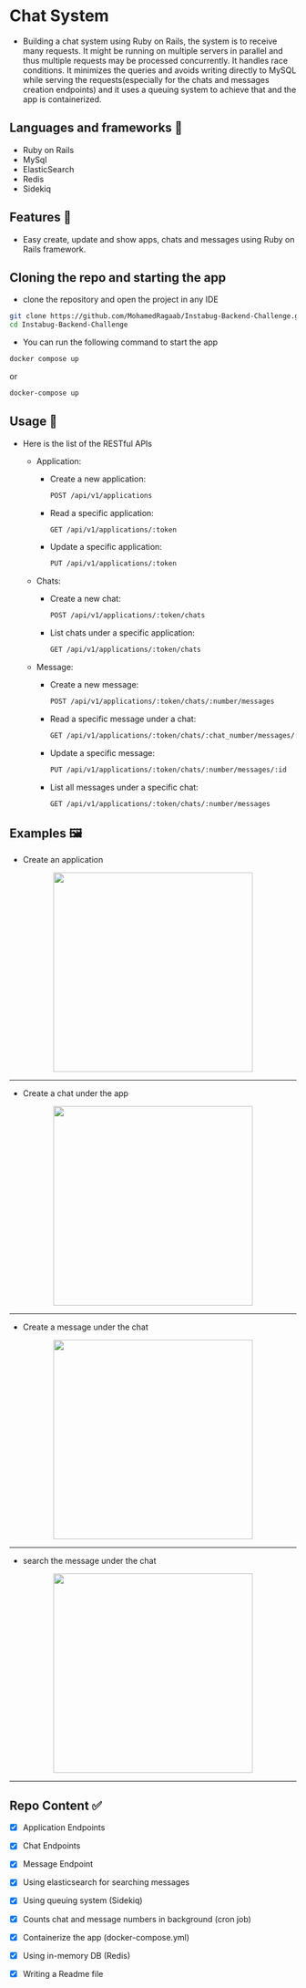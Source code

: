 # Chat System
* Building a chat system using Ruby on Rails, the system is to receive many requests. It might be running on multiple servers in
parallel and thus multiple requests may be processed concurrently. It handles race
conditions. It minimizes the queries and avoids writing directly to MySQL while serving the
requests(especially for the chats and messages creation endpoints) and it uses a queuing
system to achieve that and the app is containerized.
## Languages and frameworks 📑
* Ruby on Rails
* MySql
* ElasticSearch
* Redis
* Sidekiq
## Features 🥇
* Easy create, update and show apps, chats and messages using Ruby on Rails framework.
## Cloning the repo and starting the app
* clone the repository and open the project in any IDE
``` bash
git clone https://github.com/MohamedRagaab/Instabug-Backend-Challenge.git
cd Instabug-Backend-Challenge
```
* You can run the following command to start the app
``` bash
docker compose up
```
or 
``` bash
docker-compose up
```
## Usage 🚀
* Here is the list of the RESTful APIs
  - Application:
 
    - Create a new application:
        ``` bash
        POST /api/v1/applications
        ```
    - Read a specific application:
        ``` bash
        GET /api/v1/applications/:token
        ```
    - Update a specific application:
        ``` bash
        PUT /api/v1/applications/:token
        ```

  - Chats:
 
    - Create a new chat:
        ``` bash
        POST /api/v1/applications/:token/chats
        ```
    - List chats under a specific application:
        ``` bash
        GET /api/v1/applications/:token/chats
        ```
        
  - Message:
 
    - Create a new message:
        ``` bash
        POST /api/v1/applications/:token/chats/:number/messages
        ```
    - Read a specific message under a chat:
        ``` bash
        GET /api/v1/applications/:token/chats/:chat_number/messages/:message_number
        ```
    - Update a specific message:
        ``` bash
        PUT /api/v1/applications/:token/chats/:number/messages/:id
        ```
    - List all messages under a specific chat:
        ``` bash
        GET /api/v1/applications/:token/chats/:number/messages
        ```

## Examples 🖼️
* Create an application
<div align='center'>
<img height="350px" src="https://github.com/MohamedRagaab/Instabug-Backend-Challenge/assets/38363762/1d3e1d04-67e0-48a2-a48b-e64d14f18808">
<hr/>
</div>

* Create a chat under the app
<div align='center'>
<img height="350px" src="https://github.com/MohamedRagaab/Instabug-Backend-Challenge/assets/38363762/26033bfa-6fcc-4a61-a628-559fc7adfaf3">
<hr/>
</div>

* Create a message under the chat
<div align='center'>
<img height="350px" src="https://github.com/MohamedRagaab/Instabug-Backend-Challenge/assets/38363762/e6fc4235-4f36-4228-b0e1-593efb2581bb">
<hr/>
</div>

* search the message under the chat
<div align='center'>
<img height="350px" src="https://github.com/MohamedRagaab/Instabug-Backend-Challenge/assets/38363762/405315fe-1abe-4438-a5c0-ae58c91e5691">
<hr/>
</div>

## Repo Content :white_check_mark:
- [x] Application Endpoints
- [x] Chat Endpoints
- [x] Message Endpoint
- [x] Using elasticsearch for searching messages
- [x] Using queuing system (Sidekiq)
- [x] Counts chat and message numbers in background (cron job)
- [x] Containerize the app (docker-compose.yml)
- [x] Using in-memory DB (Redis)
- [x] Writing a Readme file

